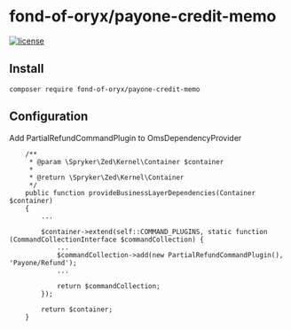 # fond-of-oryx/payone-credit-memo
[![license](https://img.shields.io/github/license/mashape/apistatus.svg)](https://packagist.org/packages/fond-of-oryx/payone-credit-memo)

## Install

```
composer require fond-of-oryx/payone-credit-memo
```

## Configuration

Add PartialRefundCommandPlugin to OmsDependencyProvider

```
    /**
     * @param \Spryker\Zed\Kernel\Container $container
     *
     * @return \Spryker\Zed\Kernel\Container
     */
    public function provideBusinessLayerDependencies(Container $container)
    {
        ...

        $container->extend(self::COMMAND_PLUGINS, static function (CommandCollectionInterface $commandCollection) {
            ...
            $commandCollection->add(new PartialRefundCommandPlugin(), 'Payone/Refund');
            ...

            return $commandCollection;
        });

        return $container;
    }
```
